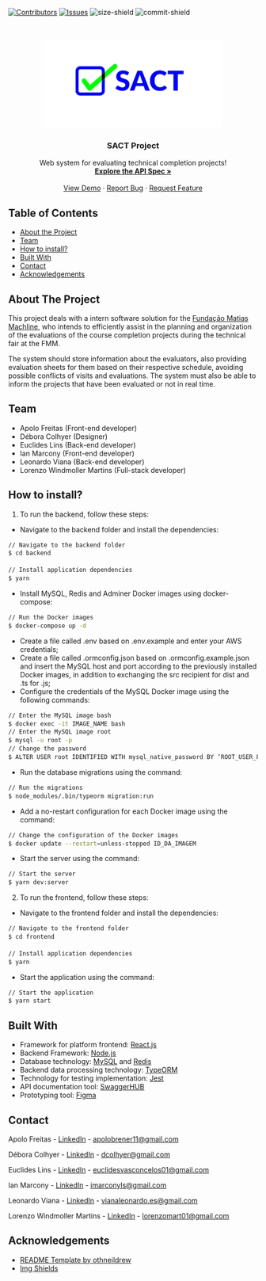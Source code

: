 [![Contributors][contributors-shield]][contributors-url]
[![Issues][issues-shield]][issues-url]
![size-shield]
![commit-shield]

<br />
<p align="center">
  <a href="https://github.com/lorenzowind/UBEMath">
    <img src="logo.png" alt="Logo" width="360" height="180">
  </a>

  <h3 align="center">SACT Project</h3>

  <p align="center">
    Web system for evaluating technical completion projects!
    <br />
    <a href="https://app.swaggerhub.com/apis/lorenzowind/SACT/1.0.0"><strong>Explore the API Spec »</strong></a>
    <br />
    <br />
    <a href="https://SACT.netlify.app/">View Demo</a>
    ·
    <a href="https://github.com/lorenzowind/SACT/issues/new">Report Bug</a>
    ·
    <a href="https://github.com/lorenzowind/SACT/issues/new">Request Feature</a>
  </p>
</p>

## Table of Contents
* [About the Project](#about-the-project)
* [Team](#team)
* [How to install?](#how-to-install)
* [Built With](#built-with)
* [Contact](#contact)
* [Acknowledgements](#acknowledgements)

## About The Project
This project deals with a intern software solution for the [Fundação Matias Machline](https://www.fundacaomatiasmachline.org.br/), who intends to efficiently assist in the planning and organization of the evaluations of the course completion projects during the technical fair at the FMM. 

The system should store information about the evaluators, also providing evaluation sheets for them based on their respective schedule, avoiding possible conflicts of visits and evaluations. The system must also be able to inform the projects that have been evaluated or not in real time.

## Team
- Apolo Freitas (Front-end developer)
- Débora Colhyer (Designer)
- Euclides Lins (Back-end developer)
- Ian Marcony (Front-end developer)
- Leonardo Viana (Back-end developer)
- Lorenzo Windmoller Martins (Full-stack developer)

## How to install?
1. To run the backend, follow these steps:
- Navigate to the backend folder and install the dependencies:
```bash
// Navigate to the backend folder
$ cd backend

// Install application dependencies
$ yarn
```
- Install MySQL, Redis and Adminer Docker images using docker-compose:
```bash
// Run the Docker images
$ docker-compose up -d
```
- Create a file called .env based on .env.example and enter your AWS credentials;
- Create a file called .ormconfig.json based on .ormconfig.example.json and insert the MySQL host and port according to the previously installed Docker images, in addition to exchanging the src recipient for dist and .ts for .js;
- Configure the credentials of the MySQL Docker image using the following commands:
```bash
// Enter the MySQL image bash
$ docker exec -it IMAGE_NAME bash
// Enter the MySQL image root
$ mysql -u root -p
// Change the password
$ ALTER USER root IDENTIFIED WITH mysql_native_password BY ‘ROOT_USER_PASSWORD’;
```
- Run the database migrations using the command:
```bash
// Run the migrations
$ node_modules/.bin/typeorm migration:run
```
- Add a no-restart configuration for each Docker image using the command:
```bash
// Change the configuration of the Docker images
$ docker update --restart=unless-stopped ID_DA_IMAGEM
```
- Start the server using the command:
```bash
// Start the server
$ yarn dev:server
```
2. To run the frontend, follow these steps:
- Navigate to the frontend folder and install the dependencies:
```bash
// Navigate to the frontend folder
$ cd frontend

// Install application dependencies
$ yarn
```
- Start the application using the command:
```bash
// Start the application
$ yarn start
```

## Built With
* Framework for platform frontend: [React.js](https://reactjs.org/)
* Backend Framework: [Node.js](https://nodejs.org)
* Database technology: [MySQL](https://www.mysql.com/) and [Redis](https://redis.io/)
* Backend data processing technology: [TypeORM](https://typeorm.io)
* Technology for testing implementation: [Jest](https://jestjs.io/)
* API documentation tool: [SwaggerHUB](https://swagger.io/tools/swaggerhub/)
* Prototyping tool: [Figma](https://www.figma.com/)

## Contact
Apolo Freitas - [LinkedIn](linkedin.com/in/apolofreitas) - apolobrener11@gmail.com

Débora Colhyer - [LinkedIn](linkedin.com/in/débora-colhyer-395061195) - dcolhyer@gmail.com

Euclides Lins - [LinkedIn](linkedin.com/in/euclides-lins) - euclidesvasconcelos01@gmail.com

Ian Marcony - [LinkedIn](https://www.linkedin.com/in/ian-marcony-94996319b/) - imarconyls@gmail.com

Leonardo Viana - [LinkedIn](https://www.linkedin.com/in/leo-viana/) - vianaleonardo.es@gmail.com

Lorenzo Windmoller Martins - [LinkedIn](https://www.linkedin.com/in/lorenzo-windmoller-martins/) - lorenzomart01@gmail.com

## Acknowledgements
* [README Template by othneildrew](https://github.com/othneildrew/Best-README-Template)
* [Img Shields](https://shields.io)

[contributors-shield]: https://img.shields.io/github/contributors/lorenzowind/SACT?style=flat-square
[contributors-url]: https://github.com/lorenzowind/SACT/graphs/contributors

[issues-shield]: https://img.shields.io/github/issues/lorenzowind/SACT?style=flat-square
[issues-url]: https://github.com/lorenzowind/SACT/issues

[size-shield]: https://img.shields.io/github/repo-size/lorenzowind/SACT?style=flat-square

[commit-shield]: https://img.shields.io/github/last-commit/lorenzowind/SACT?style=flat-square